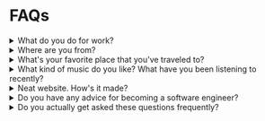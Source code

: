 # FAQs

<details>
<summary>What do you do for work?</summary>

<div id="work"></div>

I’m a founding engineer at [OpenAthena](https://openathena.ai). Here, I help build foundation models for various fields of science. The first domain I’m focusing on is neuroscience in a partnership with UCSF. Before this role, I used to work at Google Research. There, I developed machine-learning
applications for the weather. A lot of the time this meant making [weather data easier to work with](https://github.com/google/weather-tools/), if not [specific datasets](https://github.com/google-research/arco-era5). If you've Googled the weather and saw a bar that told you how soon it was going to rain, you've used my [old team's main product](https://blog.research.google/2023/11/metnet-3-state-of-art-neural-weather.html). I've been lucky so far that a lot of my work involves contributing to [open source](https://github.com/alxmrs). Before joining Google, I've had a [mix of software engineering and machine learning roles](cv.md).

</details>

<details>

<summary>Where are you from?</summary>

<div id="from"></div>

All over California, really. I grew up in [San Diego](san-diego.md) (north county) and went to college there, too.
I lived in Oakland for a few years, then in the Santa Cruz/Monterey area. During the pandemic, I found myself in the
central coast near SLO. When things cleared up a bit, Cam and I moved to LA for a year to help support family. 
Hey, maybe one day I'll end up in Chico or Mt. Shasta. 

Currently, I live in Aromas, CA. (It's about 100 miles south of San Francisco.)

![A good place to live](assets/a-good-place-to-live.webp)

</details>

<details>

<summary>What's your favorite place that you've traveled to?</summary>

Wow, what an impossible question! Well, I have a soft spot for Vietnam. We only visited the [top](https://vagabonvivants.com/chapter-17-good-morning-vietnam) 
[half](https://vagabonvivants.com/chapter-18-goodnight-vietnam) of the country, but boy does it have it all: natural 
beauty, rich culture and history, delicious food and, in my opinion, the best coffee in the world. Next on my list is 
probably Türkiye. There's something really special about that place. 

We're lucky enough to have spent a good deal of [time](https://www.seat61.com/Vietnam.htm) [on trains](https://www.seat61.com/train-travel-in-turkey.htm) in 
both countries; I wonder if that has something to do with it.

</details>

<details>

<summary>What kind of music do you like? What have you been listening to recently?</summary>

<div id="music"></div>

Why, thank you for asking! In a world of streaming music, it's common to say that one's tastes are eclectic. This
certainly is true for me, however, it doesn't really speak to the shape of my preferences. Let me show rather than tell
what I like (with the help of [everynoise.com](https://everynoise.com)):

* [Here are all my playlists](https://everynoise.com/playlistprofile.cgi?id=spotify:user:djbokonon). I've been
  cataloguing all the songs I encounter, saving the ones that are new-to-me in lists organized by month & year (since ~
  2016).

* Try clicking on the "tracks" link for a playlist. For
  example, [here are the tracks](https://everynoise.com/playlistprofile.cgi?id=2h0gMiVpHTnEdgk905lCSR) in my
  `2022 jan` playlist.

* If a genre seems interesting to you, click the link to explore artists that create music associated with that genre.
  For example, I listen to a bunch of [art pop](https://everynoise.com/research.cgi?mode=genre&name=art%20pop).

</details>


<details>

<summary>Neat website. How's it made?</summary>

Thanks! This website is mostly generated HTML and CSS. In an effort to keep things simple, my generator consists of some
shell scripts that invoke [pandoc](https://pandoc.org/) (Check out the [source](https://github.com/alxmrs/website), or
consider [making your own](https://github.com/alxmrs/pandoc-website-template) shell-powered website). I thought I would
have to replace my hacked-together solution with a "real" static site generator until I
found [this awesome project](https://github.com/chambln/pandoc-rss) for generating an RSS feed! It seems like I'm not
the only pandoc obsessed developer out there (there are dozens of us!). I guess the allure of creating a website in
PowerPoint is too strong to let go...

If you find any part of it that is not accessible or generally unusable, please reach out to me, and I'll correct it.

</details>

<details>

<summary>Do you have any advice for becoming a software engineer?</summary>

Yes – but that depends a lot on your situation. Please, email me (or reach out some other way). I'm happy to give you my
2¢.

<details>

<summary>I'm a UCSD undergraduate.</summary>

Awesome. I get messages from UCSD undergrads from time to time. One day, I'll write an article with general advice for
students like you. Until then, would you be interested
in [connecting with me on TritonsConnect](https://tritonsconnect.com/user/782505)? From there, I can learn a bit more
about you and provide commensurate advice.

</details>


</details>

<details>

<summary>Do you actually get asked these questions frequently?</summary>

Like, not really.

</details>

